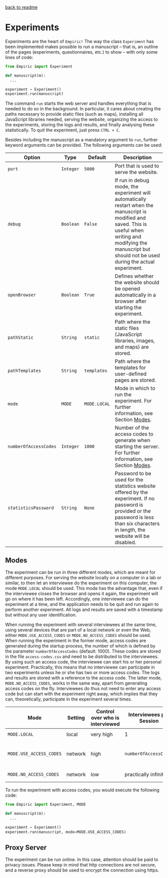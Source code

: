 [back to readme](../../../)

# Experiments

Experiments are the heart of `Empiric!`  The way the class `Experiment` has been implemented makes possible to run a manuscript – that is, an outline of the pages (experiments, questionnaires, etc.) to show – with only some lines of code:
```python
from Empiric import Experiment

def manuscript(m):
  ...

experiment = Experiment()
experiment.run(manuscript)
```

The command `run` starts the web server and handles everything that is needed to do so in the background.  In particular, it cares about creating the paths necessary to provide static files (such as maps), installing all JavaScript libraries needed, serving the website, organizing the access to the experiments, storing the logs and results, and finally analysing these statistically.  To quit the experiment, just press `CTRL + C`.

Besides including the manuscript as a mandatory argument to `run`, further keyword arguments can be provided.  The following arguments can be used:

| Option | Type | Default | Description |
| ------ | ---- | ------- | ----------- |
| `port` | `Integer` | `5000` | Port that is used to serve the website. |
| `debug` | `Boolean` | `False` | If run in debug mode, the experiment will automatically restart when the manuscript is modified and saved.  This is useful when writing and modifying the manuscript but should not be used during the actual experiment. |
| `openBrowser` | `Boolean` | `True` | Defines whether the website should be opened automatically in a browser after starting the experiment. |
| `pathStatic` | `String` | `static` | Path where the static files (JavaScript libraries, images, and maps) are stored. |
| `pathTemplates` | `String` | `templates` | Path where the templates for user-defined pages are stored. |
| `mode` | `MODE` | `MODE.LOCAL` | Mode in which to run the experiment.  For further information, see Section [Modes](#modes). |
| `numberOfAccessCodes` | `Integer` | `1000` | Number of the access codes to generate when starting the server.  For further information, see Section [Modes](#modes). |
| `statisticsPassword` | `String` | `None` | Password to be used for the statistics website offered by the experiment.  If no password is provided or the password is less than six characters in length, the website will be disabled. |

## Modes

The experiment can be run in three different modes, which are meant for different purposes.  For serving the website locally on a computer in a lab or similar, to then let an interviewee do the experiment on this computer, the mode `MODE.LOCAL` should be used.  This mode has the advantage that, even if the interviewee closes the browser and opens it again, the experiment will go on where it has been left.  Accordingly, one interviewee can do the experiment at a time, and the application needs to be quit and run again to perform another experiment.  All logs and results are saved with a timestamp but without any user identification.

When running the experiment with several interviewees at the same time, using several devices that are part of a local network or even the Web, either `MODE.USE_ACCESS_CODES` or `MODE.NO_ACCESS_CODES` should be used.  When running the experiment in the former mode, access codes are generated during the startup process, the number of which is defined by the parameter `numberOfAccessCodes` (default: 1000).  These codes are stored in the file `access-codes.csv` and need to be distributed to the interviewees.  By using such an access code, the interviewee can start his or her personal experiment.  Practically, this means that no interviewee can participate in two experiments unless he or she has two or more access codes.  The logs and results are stored with a reference to the access code.  The latter mode, `MODE.NO_ACCESS_CODES`, works in the same way, apart from generating access codes on the fly.  Interviewees do thus not need to enter any access code but can start with the experiment right away, which implies that they can, theoretically, participate in the experiment several times.

| Mode | Setting | Control over who is interviewed | Interviewees per Session | Access Codes | Logs and results |
| ---- | ------- | ------------------------------- | ------------------------ | ------------ | ---------------- |
| `MODE.LOCAL` | local | very high | 1 | – | `experiment-{ISO_DATE}.json` |
| `MODE.USE_ACCESS_CODES` | network | high | `numberOfAccessCodes` | need to be distributed to the interviewees | `experiment-{ACCESS_CODE}.json` |
| `MODE.NO_ACCESS_CODES` | network | low | practically infinite | generated on the fly | `experiment-{ACCESS_CODE}.json` |

To run the experiment with access codes, you would execute the following code:
```python
from Empiric import Experiment, MODE

def manuscript(m):
  ...

experiment = Experiment()
experiment.run(manuscript, mode=MODE.USE_ACCESS_CODES)
```

## Proxy Server

The experiment can be run online.  In this case, attention should be paid to privacy issues.  Please keep in mind that http connections are not secure, and a reverse proxy should be used to encrypt the connection using https.
